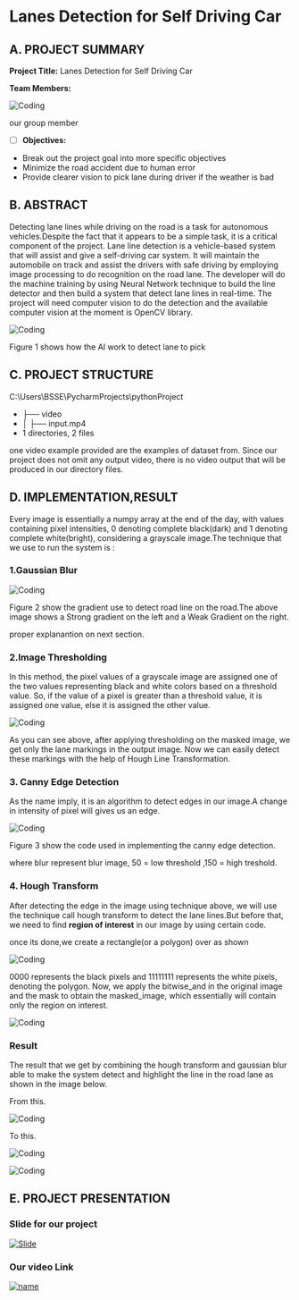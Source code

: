 # Lanes Detection for Self Driving Car 

## A. PROJECT SUMMARY

**Project Title:** Lanes Detection for Self Driving Car 

**Team Members:** 

![Coding](https://github.com/KhairilAzizie/Lanes-Detection-for-Self-Driving-Car-/blob/main/Lane%20Line/group%20member.PNG)

our group member

- [ ] **Objectives:**
- Break out the project goal into more specific objectives
- Minimize the road accident due to human error
- Provide clearer vision to pick lane during driver if the weather is bad

##  B. ABSTRACT 

Detecting lane lines while driving on the road is a task for autonomous vehicles.Despite the fact that it appears to be a simple task, it is a critical component of the project. Lane line detection is a vehicle-based system that will assist and give a self-driving car system. It will maintain the automobile on track and assist the drivers with safe driving by employing image processing to do recognition on the road lane. The developer will do the machine training by using Neural Network technique to build the line detector and then build a system that detect lane lines in real-time. The project will need computer vision to do the detection and the available computer vision at the moment is OpenCV library.



![Coding](https://github.com/KhairilAzizie/Lanes-Detection-for-Self-Driving-Car-/blob/main/Lane%20Line/Lane%20line%201.jpg)

Figure 1 shows how the AI  work to detect lane to pick



## C.   PROJECT STRUCTURE
C:\Users\BSSE\PycharmProjects\pythonProject
- ├── video
- │   ├── input.mp4
- 1 directories, 2 files

one video example provided are the examples of dataset from. Since our project does not omit any output video, there is no video output that will be produced in our directory files.


## D.  IMPLEMENTATION,RESULT 

Every image is essentially a numpy array at the end of the day, with values containing pixel intensities, 0 denoting complete black(dark) and 1 denoting complete white(bright), considering a grayscale image.The technique that we use to run the system is :

### 1.Gaussian Blur

![Coding](https://github.com/KhairilAzizie/Lanes-Detection-for-Self-Driving-Car-/blob/main/Lane%20Line/gradient.png)

Figure 2 show the gradient use to detect road line on the road.The above image shows a Strong gradient on the left and a Weak Gradient on the right.

proper explanantion on next section.

### 2.Image Thresholding

In this method, the pixel values of a grayscale image are assigned one of the two values representing black and white colors based on a threshold value. So, if the value of a pixel is greater than a threshold value, it is assigned one value, else it is assigned the other value.


![Coding](https://github.com/KhairilAzizie/Lanes-Detection-for-Self-Driving-Car-/blob/main/Lane%20Line/masked%20image.png)

As you can see above, after applying thresholding on the masked image, we get only the lane markings in the output image. Now we can easily detect these markings with the help of Hough Line Transformation.

 

### 3. Canny Edge Detection

As the name imply, it is an algorithm to detect edges in our image.A change in intensity of pixel will gives us an edge.

![Coding](https://github.com/KhairilAzizie/Lanes-Detection-for-Self-Driving-Car-/blob/main/Lane%20Line/code%201.PNG)

Figure 3 show the code used in implementing the canny edge detection.

where blur represent blur image, 50 = low threshold ,150 = high treshold.

### 4. Hough Transform

After detecting the edge in the image using technique above, we will use the technique call hough transform to detect the lane lines.But before that, we need to find **region of interest** in our image by using certain code.

once its done,we create a rectangle(or a polygon) over as shown 

![Coding](https://github.com/KhairilAzizie/Lanes-Detection-for-Self-Driving-Car-/blob/main/Lane%20Line/gradient1.PNG)

0000 represents the black pixels and 11111111 represents the white pixels, denoting the polygon. Now, we apply the bitwise_and in the original image and the mask to obtain the masked_image, which essentially will contain only the region on interest.

![Coding](https://github.com/KhairilAzizie/Lanes-Detection-for-Self-Driving-Car-/blob/main/Lane%20Line/combine.PNG)

### Result 

The result that we get by combining the hough transform and gaussian blur able to make the system detect and highlight the line in the road lane as shown in the image below.

From this.

![Coding](https://github.com/KhairilAzizie/Lanes-Detection-for-Self-Driving-Car-/blob/main/Lane%20Line/actual.PNG)

To this.

![Coding](https://github.com/KhairilAzizie/Lanes-Detection-for-Self-Driving-Car-/blob/main/Lane%20Line/result.PNG)

![Coding](https://github.com/KhairilAzizie/Lanes-Detection-for-Self-Driving-Car-/blob/main/Lane%20Line/result%202.PNG)










## E.   PROJECT PRESENTATION 

### Slide for our project

[![Slide](https://github.com/KhairilAzizie/Lanes-Detection-for-Self-Driving-Car-/blob/main/Lane%20Line/thumbnail.PNG)](https://github.com/KhairilAzizie/Lanes-Detection-for-Self-Driving-Car-/blob/main/Lane%20Line/Ai_.pptx)

### Our video Link

[![name](https://github.com/KhairilAzizie/Lanes-Detection-for-Self-Driving-Car-/blob/main/Lane%20Line/thumbnail.PNG)](https://www.youtube.com/watch?v=gmw4NVVji70)


